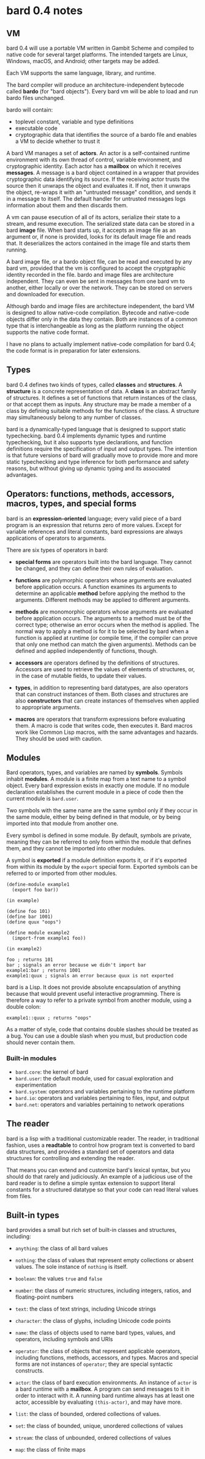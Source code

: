 # bard 0.4 notes

## VM

bard 0.4 will use a portable VM written in Gambit Scheme and compiled
to native code for several target platforms. The intended targets are
Linux, Windows, macOS, and Android; other targets may be added.

Each VM supports the same language, library, and runtime.

The bard compiler will produce an architecture-independent bytecode
called **bardo** (for "bard objects"). Every bard vm will be able to
load and run bardo files unchanged.

bardo will contain:

- toplevel constant, variable and type definitions
- executable code
- cryptographic data that identifies the source of a bardo file and enables a VM to decide whether to trust it

A bard VM manages a set of **actors**. An actor is a self-contained
runtime environment with its own thread of control, variable
environment, and cryptographic identity. Each actor has a **mailbox**
on which it receives **messages**. A message is a bard object
contained in a wrapper that provides cryptographic data identifying
its source. If the receiving actor trusts the source then it unwraps
the object and evaluates it. If not, then it unwraps the object,
re-wraps it with an "untrusted message" condition, and sends it in a
message to itself. The default handler for untrusted messages logs
information about them and then discards them.

A vm can pause esecution of all of its actors, serialize their state
to a stream, and resume execution. The serialized state data can be
stored in a bard **image** file. When bard starts up, it accepts an
image file as an argument or, if none is provided, looks for its
default image file and reads that. It deserializes the actors
contained in the image file and starts them running.

A bard image file, or a bardo object file, can be read and executed by
any bard vm, provided that the vm is configured to accept the
cryptgraphic identity recorded in the file. bardo and image files are
architecture independent. They can even be sent in messages from one
bard vm to another, either locally or over the network. They can be
stored on servers and downloaded for execution.

Although bardo and image files are architecture independent, the bard
VM is designed to allow native-code compilation. Bytecode and
native-code objects differ only in the data they contain. Both are
instances of a common type that is interchangeable as long as the
platform running the object supports the native code format.

I have no plans to actually implement native-code compilation for bard
0.4; the code format is in preparation for later extensions.

## Types

bard 0.4 defines two kinds of types, called **classes** and
**structures**. A **structure** is a concrete representation of
data. A **class** is an abstract family of structures. It defines a
set of functions that return instances of the class, or that accept
them as inputs. Any structure may be made a member of a class by
defining suitable methods for the functions of the class. A structure
may simultaneously belong to any number of classes.

bard is a dynamically-typed language that is designed to support
static typechecking. bard 0.4 implements dynamic types and runtime
typechecking, but it also supports type declarations, and function
definitions require the specification of input and output types. The
intention is that future versions of bard will gradually move to
provide more and more static typechecking and type inference for both
performance and safety reasons, but without giving up dynamic typing
and its associated advantages.

## Operators: functions, methods, accessors, macros, types, and special forms

bard is an **expression-oriented** language; every valid piece of a
bard program is an expression that returns zero of more values. Except
for variable references and literal constants, bard expressions are
always applications of operators to arguments.

There are six types of operators in bard:

- **special forms** are operators built into the bard language. They
    cannot be changed, and they can define their own rules of evaluation.

- **functions** are polymorphic operators whose arguments are
    evaluated before application occurs. A function examines its
    arguments to determine an applicable **method** before applying
    the method to the arguments. Different methods may be applied to
    different arguments.

- **methods** are monomorphic operators whose arguments are evaluated
    before application occurs. The arguments to a method must be of
    the correct type; otherwise an error occurs when the method is
    applied. The normal way to apply a method is for it to be selected
    by bard when a function is applied at runtime (or compile time, if
    the compiler can prove that only one method can match the given
    arguments). Methods can be defined and applied independently of
    functions, though.

- **accessors** are operators defined by the definitions of
    structures. Accessors are used to retrieve the values of elements
    of structures, or, in the case of mutable fields, to update their
    values.

- **types**, in addition to representing bard datatypes, are also
    operators that can construct instances of them. Both clases and
    structures are also **constructors** that can create instances of
    themselves when applied to appropriate arguments.

- **macros** are operators that transform expressions before
    evaluating them. A macro is code that writes code, then executes
    it. Bard macros work like Common Lisp macros, with the same
    advantages and hazards. They should be used with caution.

## Modules

Bard operators, types, and variables are named by **symbols**. Symbols
inhabit **modules**. A module is a finite map from a text name to a
symbol object. Every bard expression exists in exactly one module. If
no module declaration establishes the current module in a piece of
code then the current module is `bard.user`.

Two symbols with the same name are the same symbol only
if they occur in the same module, either by being defined in that
module, or by being imported into that module from another one.

Every symbol is defined in some module. By default, symbols are
private, meaning they can be referred to only from within the module
that defines them, and they cannot be imported into other modules.

A symbol is **exported** if a module definition exports it, or if it's
exported from within its module by the `export` special form. Exported
symbols can be referred to or imported from other modules.

    (define-module example1
      (export foo bar))

    (in example)

    (define foo 101)
    (define bar 1001)
    (define quux "oops")

    (define module example2
      (import-from example1 foo))

    (in example2)

    foo ; returns 101
    bar ; signals an error because we didn't import bar
    example1:bar ; returns 1001
    example1:quux ; signals an error because quux is not exported

bard is a Lisp. It does not provide absolute encapsulation of anything
because that would prevent useful interactive programming. There is
therefore a way to refer to a private symbol from another module,
using a double colon:

    example1::quux ; returns "oops"

As a matter of style, code that contains double slashes should be
treated as a bug. You can use a double slash when you must, but
production code should never contain them.

### Built-in modules

- `bard.core`: the kernel of bard
- `bard.user`: the default module, used for casual exploration and experimentation
- `bard.system`: operators and variables pertaining to the runtime platform
- `bard.io`: operators and variables pertaining to files, input, and output
- `bard.net`: operators and variables pertaining to network operations

## The reader

bard is a lisp with a traditional customizable reader. The reader, in
traditional fashion, uses a **readtable** to control how program text
is converted to bard data structures, and provides a standard set of
operators and data structures for controlling and extending the
reader.

That means you can extend and customize bard's lexical syntax, but you
should do that rarely and judiciously. An example of a judicious use
of the bard reader is to define a simple syntax extension to support
literal constants for a structured datatype so that your code can read
literal values from files.

## Built-in types

bard provides a small but rich set of built-in classes and structures, including:

- `anything`: the class of all bard values

- `nothing`: the class of values that represent empty collections or absent values.
  The sole instance of `nothing` is itself.

- `boolean`: the values `true` and `false`

- `number`: the class of numeric structures, including integers,
  ratios, and floating-point numbers

- `text`: the class of text strings, including Unicode strings

- `character`: the class of glyphs, including Unicode code points

- `name`: the class of objects used to name bard types, values, and
  operators, including symbols and URIs

- `operator`: the class of objects that represent applicable
  operators, including functions, methods, accessors, and
  types. Macros and special forms are not instances of `operator`;
  they are special syntactic constructs.

- `actor`: the class of bard execution environments. An instance of
  `actor` is a bard runtime with a **mailbox**. A program can send
  messages to it in order to interact with it. A running bard runtime
  always has at least one actor, accessible by evaluating
  `(this-actor)`, and may have more.

- `list`: the class of bounded, ordered collections of values.

- `set`: the class of bounded, unique, unordered collections of values

- `stream`: the class of unbounded, ordered collections of values

- `map`: the class of finite maps

